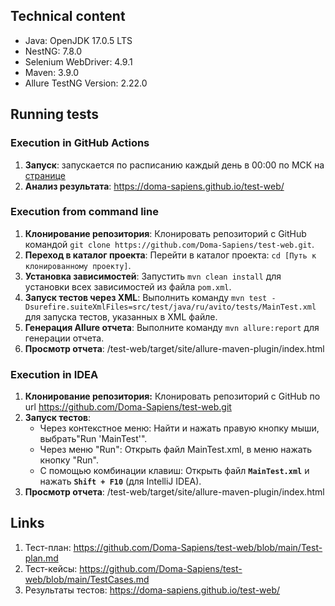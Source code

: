 ## Technical content

* Java: OpenJDK 17.0.5 LTS
* NestNG: 7.8.0
* Selenium WebDriver: 4.9.1
* Maven: 3.9.0
* Allure TestNG Version: 2.22.0

## Running tests

### Execution in GitHub Actions 

1. **Запуск**: запускается по расписанию каждый день в 00:00 по МСК на [странице](https://github.com/Doma-Sapiens/test-web/actions/workflows/main.yml)
2. **Анализ результата**: https://doma-sapiens.github.io/test-web/

### Execution from command line

1. **Клонирование репозитория**: Клонировать репозиторий с GitHub командой `git clone https://github.com/Doma-Sapiens/test-web.git`.
2. **Переход в каталог проекта**: Перейти в каталог проекта: `cd [Путь к клонированному проекту]`.
3. **Установка зависимостей**: Запустить `mvn clean install` для установки всех зависимостей из файла `pom.xml`.
4. **Запуск тестов через XML**: Выполнить команду `mvn test -Dsurefire.suiteXmlFiles=src/test/java/ru/avito/tests/MainTest.xml` для запуска тестов, указанных в XML файле.
5. **Генерация Allure отчета**: Выполните команду `mvn allure:report` для генерации отчета.
6. **Просмотр отчета**: /test-web/target/site/allure-maven-plugin/index.html

### Execution in IDEA

1. **Клонирование репозитория:** Клонировать репозиторий с GitHub по url https://github.com/Doma-Sapiens/test-web.git
2. **Запуск тестов**:
   * Через контекстное меню: Найти и нажать правую кнопку мыши, выбрать"Run 'MainTest'".
   * Через меню "Run": Открыть файл MainTest.xml, в меню нажать кнопку "Run".
   * С помощью комбинации клавиш: Открыть файл **`MainTest.xml`** и нажать **`Shift + F10`** (для IntelliJ IDEA).
3. **Просмотр отчета**: /test-web/target/site/allure-maven-plugin/index.html

## Links

1. Тест-план: https://github.com/Doma-Sapiens/test-web/blob/main/Test-plan.md
2. Тест-кейсы: https://github.com/Doma-Sapiens/test-web/blob/main/TestCases.md
3. Результаты тестов: https://doma-sapiens.github.io/test-web/

